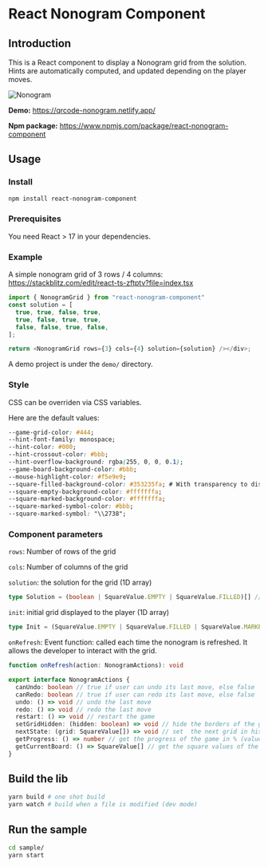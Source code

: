 # React Nonogram Component

## Introduction

This is a React component to display a Nonogram grid from the solution. Hints are automatically computed, and updated depending on the player moves.

![Nonogram][illustration-img]

**Demo:** https://qrcode-nonogram.netlify.app/

**Npm package:** https://www.npmjs.com/package/react-nonogram-component

## Usage

### Install
```bash
npm install react-nonogram-component
```

### Prerequisites

You need React > 17 in your dependencies.

### Example

A simple nonogram grid of 3 rows / 4 columns: https://stackblitz.com/edit/react-ts-zftptv?file=index.tsx

```typescript
import { NonogramGrid } from "react-nonogram-component"
const solution = [
  true, true, false, true, 
  true, false, true, true,
  false, false, true, false,
];

return <NonogramGrid rows={3} cols={4} solution={solution} /></div>;
```

A demo project is under the `demo/` directory.

### Style

CSS can be overriden via CSS variables.

Here are the default values:

```css
--game-grid-color: #444;
--hint-font-family: monospace;
--hint-color: #000;
--hint-crossout-color: #bbb;
--hint-overflow-background: rgba(255, 0, 0, 0.1);
--game-board-background-color: #bbb;
--mouse-highlight-color: #f5e9e9;
--square-filled-background-color: #353235fa; # With transparency to display the mouse highlight
--square-empty-background-color: #fffffffa;
--square-marked-background-color: #fffffffa;
--square-marked-symbol-color: #bbb;
--square-marked-symbol: "\\2738";
```

### Component parameters

`rows`: Number of rows of the grid

`cols`: Number of columns of the grid

`solution`: the solution for the grid (1D array)

```typescript
type Solution = (boolean | SquareValue.EMPTY | SquareValue.FILLED)[] // 1D array with all square values
```

`init`: initial grid displayed to the player (1D array)

```typescript
type Init = (SquareValue.EMPTY | SquareValue.FILLED | SquareValue.MARKED)[] // 1D array with all square values
```

`onRefresh`: Event function: called each time the nonogram is refreshed. It allows the developer to interact with the grid.

```typescript
function onRefresh(action: NonogramActions): void

export interface NonogramActions {
  canUndo: boolean // true if user can undo its last move, else false
  canRedo: boolean // true if user can redo its last move, else false
  undo: () => void // undo the last move
  redo: () => void // redo the last move
  restart: () => void // restart the game
  setGridHidden: (hidden: boolean) => void // hide the borders of the grid
  nextState: (grid: SquareValue[]) => void // set  the next grid in history (1D array with all square values)
  getProgress: () => number // get the progress of the game in % (value from 0 to 100)
  getCurrentBoard: () => SquareValue[] // get the square values of the displayed board
}
```

## Build the lib

```bash
yarn build # one shot build
yarn watch # build when a file is modified (dev mode)
```

## Run the sample

```bash
cd sample/
yarn start
```

[illustration-img]: https://raw.github.com/Marmau/react-nonogram-component/master/illustration.png
